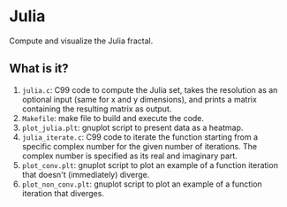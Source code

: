 # Julia
Compute and visualize the Julia fractal.

## What is it?
1. `julia.c`: C99 code to compute the Julia set, takes the resolution
    as an optional input (same for x and y dimensions), and prints a
    matrix containing the resulting matrix as output.
1. `Makefile`: make file to build and execute the code.
1. `plot_julia.plt`: gnuplot script to present data as a heatmap.
1. `julia_iterate.c`: C99 code to iterate the function starting from a
    specific complex number for the given number of iterations.  The
    complex number is specified as its real and imaginary part.
1. `plot_conv.plt`: gnuplot script to plot an example of a function
    iteration that doesn't (immediately) diverge.
1. `plot_non_conv.plt`: gnuplot script to plot an example of a function
    iteration that diverges.
